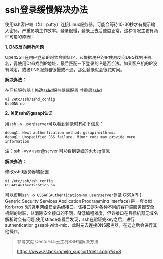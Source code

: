 #  ssh登录缓慢解决办法

使用ssh客户端（如：putty）连接Linux服务器，可能会等待10-30秒才有提示输入密码，严重影响工作效率。登录很慢，登录上去后速度正常，这种情况主要有两种可能的原因：

**1. DNS反向解析问题**

OpenSSH在用户登录的时候会验证IP，它根据用户的IP使用反向DNS找到主机名，再使用DNS找到IP地址，最后匹配一下登录的IP是否合法。如果客户机的IP没有域名，或者DNS服务器很慢或不通，那么登录就会很花时间。

**解决办法：**

在目标服务器上修改sshd服务器端配置,并重启sshd

```shell
vi /etc/ssh/sshd_config
UseDNS no
```

**2. 关闭ssh的gssapi认证**

用`ssh -v user@server`可以看到登录时有如下信息：

```
debug1: Next authentication method: gssapi-with-mic
debug1: Unspecified GSS failure. Minor code may provide more information
```

注：ssh -vvv user@server 可以看到更细的debug信息

**解决办法：**

修改sshd服务器端配置

```shell
vi /etc/ssh/ssh_config
GSSAPIAuthentication no
```

可以使用`ssh -o GSSAPIAuthentication=no user@server`登录
GSSAPI ( Generic Security Services Application Programming Interface) 是一套类似Kerberos 5的通用网络安全系统接口，该接口是对各种不同的客户端服务器安全机制的封装，以消除安全接口的不同，降低编程难度，但该接口在目标机器无域名解析时会有问题,使用strace查看后发现，ssh在验证完key之后，进行authentication gssapi-with-mic，此时先去连接DNS服务器，在这之后会进行其他操作。


> 参考文献
> Centos6.5云主机SSH慢解决方法
>
> https://www.zstack.io/help_support/detail.php?id=8